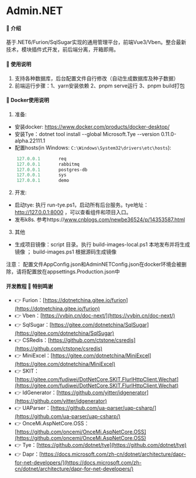 # Admin.NET

#### 🎁 介绍
基于.NET6/Furion/SqlSugar实现的通用管理平台，前端Vue3/Vben。整合最新技术，模块插件式开发，前后端分离，开箱即用。


#### 📖 使用说明

1.  支持各种数据库，后台配置文件自行修改（自动生成数据库及种子数据）
2.  前端运行步骤：1、yarn安装依赖 2、pnpm serve运行 3、pnpm build打包


#### 📖 Docker使用说明
1.	准备:
* 安装docker: https://www.docker.com/products/docker-desktop/
* 安装Tye：dotnet tool install --global Microsoft.Tye --version 0.11.0-alpha.22111.1
* 配置hosts(in Windows: `C:\Windows\System32\drivers\etc\hosts`):

````powershell
	127.0.0.1       req
	127.0.0.1       rabbitmq
	127.0.0.1       postgres-db
	127.0.0.1       sys
	127.0.0.1       demo
````
2.	开发:

- 启动tye: 执行 run-tye.ps1，启动所有后台服务。tye地址：http://127.0.0.1:8000 ，可以查看组件和项目入口。
- 发布k8s. 参考https://www.cnblogs.com/newbe36524/p/14353587.html
3. 其他
* 生成项目镜像：script 目录。执行 build-images-local.ps1 本地发布并将生成镜像 ； build-images.ps1 根据源码生成镜像

注意： 配置文件AppConfig.json和AdminNETConfig.json在docker环境会被删除，请将配置放在appsettings.Production.json中

	

#### 开发教程 💐 特别鸣谢
- 👉 Furion：[https://dotnetchina.gitee.io/furion](https://dotnetchina.gitee.io/furion)
- 👉 Vben：[https://vvbin.cn/doc-next/](https://vvbin.cn/doc-next/)
- 👉 SqlSugar：[https://gitee.com/dotnetchina/SqlSugar](https://gitee.com/dotnetchina/SqlSugar)
- 👉 CSRedis：[https://github.com/ctstone/csredis](https://github.com/ctstone/csredis)
- 👉 MiniExcel：[https://gitee.com/dotnetchina/MiniExcel](https://gitee.com/dotnetchina/MiniExcel)
- 👉 SKIT：[https://gitee.com/fudiwei/DotNetCore.SKIT.FlurlHttpClient.Wechat](https://gitee.com/fudiwei/DotNetCore.SKIT.FlurlHttpClient.Wechat)
- 👉 IdGenerator：[https://github.com/yitter/idgenerator](https://github.com/yitter/idgenerator)
- 👉 UAParser：[https://github.com/ua-parser/uap-csharp/](https://github.com/ua-parser/uap-csharp/)
- 👉 OnceMi.AspNetCore.OSS：[https://github.com/oncemi/OnceMi.AspNetCore.OSS](https://github.com/oncemi/OnceMi.AspNetCore.OSS)
- 👉 Tye：[https://github.com/dotnet/tye](https://github.com/dotnet/tye)
- 👉 Dapr：[https://docs.microsoft.com/zh-cn/dotnet/architecture/dapr-for-net-developers/](https://docs.microsoft.com/zh-cn/dotnet/architecture/dapr-for-net-developers/)